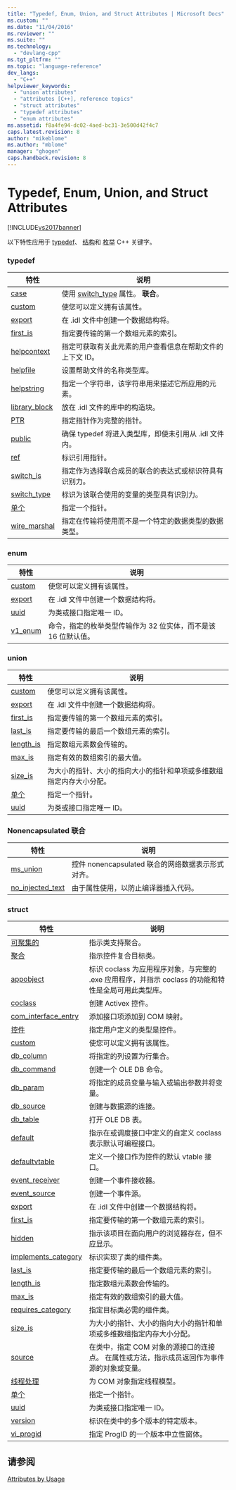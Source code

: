```yaml
---
title: "Typedef, Enum, Union, and Struct Attributes | Microsoft Docs"
ms.custom: ""
ms.date: "11/04/2016"
ms.reviewer: ""
ms.suite: ""
ms.technology: 
  - "devlang-cpp"
ms.tgt_pltfrm: ""
ms.topic: "language-reference"
dev_langs: 
  - "C++"
helpviewer_keywords: 
  - "union attributes"
  - "attributes [C++], reference topics"
  - "struct attributes"
  - "typedef attributes"
  - "enum attributes"
ms.assetid: f8a4fe94-dc02-4aed-bc31-3e500d42f4c7
caps.latest.revision: 8
author: "mikeblome"
ms.author: "mblome"
manager: "ghogen"
caps.handback.revision: 8
---
```

# Typedef, Enum, Union, and Struct Attributes
[!INCLUDE[vs2017banner](../assembler/inline/includes/vs2017banner.md)]

以下特性应用于 [typedef](http://msdn.microsoft.com/zh-cn/cc96cf26-ba93-4179-951e-695d1f5fdcf1)、 [结构](../cpp/struct-cpp.md)和 [枚举](../cpp/enumerations-cpp.md) C\+\+ 关键字。  
  
### typedef  
  
|特性|说明|  
|--------|--------|  
|[case](../windows/case-cpp.md)|使用 [switch\_type](../windows/switch-type.md) 属性。 **联合**。|  
|[custom](../windows/custom-cpp.md)|使您可以定义拥有该属性。|  
|[export](../windows/export.md)|在 .idl 文件中创建一个数据结构将。|  
|[first\_is](../windows/first-is.md)|指定要传输的第一个数组元素的索引。|  
|[helpcontext](../windows/helpcontext.md)|指定可获取有关此元素的用户查看信息在帮助文件的上下文 ID。|  
|[helpfile](../windows/helpfile.md)|设置帮助文件的名称类型库。|  
|[helpstring](../windows/helpstring.md)|指定一个字符串，该字符串用来描述它所应用的元素。|  
|[library\_block](../windows/library-block.md)|放在 .idl 文件的库中的构造块。|  
|[PTR](../windows/ptr.md)|指定指针作为完整的指针。|  
|[public](../windows/public-cpp-attributes.md)|确保 typedef 将进入类型库，即使未引用从 .idl 文件内。|  
|[ref](../windows/ref-cpp.md)|标识引用指针。|  
|[switch\_is](../windows/switch-is.md)|指定作为选择联合成员的联合的表达式或标识符具有识别力。|  
|[switch\_type](../windows/switch-type.md)|标识为该联合使用的变量的类型具有识别力。|  
|[单个](../windows/unique-cpp.md)|指定一个指针。|  
|[wire\_marshal](../windows/wire-marshal.md)|指定在传输将使用而不是一个特定的数据类型的数据类型。|  
  
### enum  
  
|特性|说明|  
|--------|--------|  
|[custom](../windows/custom-cpp.md)|使您可以定义拥有该属性。|  
|[export](../windows/export.md)|在 .idl 文件中创建一个数据结构将。|  
|[uuid](../windows/uuid-cpp-attributes.md)|为类或接口指定唯一 ID。|  
|[v1\_enum](../windows/v1-enum.md)|命令，指定的枚举类型传输作为 32 位实体，而不是该 16 位默认值。|  
  
### union  
  
|特性|说明|  
|--------|--------|  
|[custom](../windows/custom-cpp.md)|使您可以定义拥有该属性。|  
|[export](../windows/export.md)|在 .idl 文件中创建一个数据结构将。|  
|[first\_is](../windows/first-is.md)|指定要传输的第一个数组元素的索引。|  
|[last\_is](../windows/last-is.md)|指定要传输的最后一个数组元素的索引。|  
|[length\_is](../windows/length-is.md)|指定数组元素数会传输的。|  
|[max\_is](../windows/max-is.md)|指定有效的数组索引的最大值。|  
|[size\_is](../windows/size-is.md)|为大小的指针、大小的指向大小的指针和单项或多维数组指定内存大小分配。|  
|[单个](../windows/unique-cpp.md)|指定一个指针。|  
|[uuid](../windows/uuid-cpp-attributes.md)|为类或接口指定唯一 ID。|  
  
### Nonencapsulated 联合  
  
|特性|说明|  
|--------|--------|  
|[ms\_union](../windows/ms-union.md)|控件 nonencapsulated 联合的网络数据表示形式对齐。|  
|[no\_injected\_text](../windows/no-injected-text.md)|由于属性使用，以防止编译器插入代码。|  
  
### struct  
  
|特性|说明|  
|--------|--------|  
|[可聚集的](../windows/aggregatable.md)|指示类支持聚合。|  
|[聚合](../windows/aggregates.md)|指示控件复合目标类。|  
|[appobject](../windows/appobject.md)|标识 coclass 为应用程序对象，与完整的 .exe 应用程序，并指示 coclass 的功能和特性是全局可用此类型库。|  
|[coclass](../windows/coclass.md)|创建 Activex 控件。|  
|[com\_interface\_entry](../windows/com-interface-entry-cpp.md)|添加接口项添加到 COM 映射。|  
|[控件](../windows/control.md)|指定用户定义的类型是控件。|  
|[custom](../windows/custom-cpp.md)|使您可以定义拥有该属性。|  
|[db\_column](../windows/db-column.md)|将指定的列设置为行集合。|  
|[db\_command](../windows/db-command.md)|创建一个 OLE DB 命令。|  
|[db\_param](../windows/db-param.md)|将指定的成员变量与输入或输出参数并将变量。|  
|[db\_source](../windows/db-source.md)|创建与数据源的连接。|  
|[db\_table](../windows/db-table.md)|打开 OLE DB 表。|  
|[default](../windows/default-cpp.md)|指示在或调度接口中定义的自定义 coclass 表示默认可编程接口。|  
|[defaultvtable](../windows/defaultvtable.md)|定义一个接口作为控件的默认 vtable 接口。|  
|[event\_receiver](../windows/event-receiver.md)|创建一个事件接收器。|  
|[event\_source](../windows/event-source.md)|创建一个事件源。|  
|[export](../windows/export.md)|在 .idl 文件中创建一个数据结构将。|  
|[first\_is](../windows/first-is.md)|指定要传输的第一个数组元素的索引。|  
|[hidden](../windows/hidden.md)|指示该项目在面向用户的浏览器存在，但不应显示。|  
|[implements\_category](../windows/implements-category.md)|标识实现了类的组件类。|  
|[last\_is](../windows/last-is.md)|指定要传输的最后一个数组元素的索引。|  
|[length\_is](../windows/length-is.md)|指定数组元素数会传输的。|  
|[max\_is](../windows/max-is.md)|指定有效的数组索引的最大值。|  
|[requires\_category](../windows/requires-category.md)|指定目标类必需的组件类。|  
|[size\_is](../windows/size-is.md)|为大小的指针、大小的指向大小的指针和单项或多维数组指定内存大小分配。|  
|[source](../windows/source-cpp.md)|在类中，指定 COM 对象的源接口的连接点。  在属性或方法，指示成员返回作为事件源的对象或变量。|  
|[线程处理](../windows/threading-cpp.md)|为 COM 对象指定线程模型。|  
|[单个](../windows/unique-cpp.md)|指定一个指针。|  
|[uuid](../windows/uuid-cpp-attributes.md)|为类或接口指定唯一 ID。|  
|[version](../windows/version-cpp.md)|标识在类中的多个版本的特定版本。|  
|[vi\_progid](../windows/vi-progid.md)|指定 ProgID 的一个版本中立性窗体。|  
  
## 请参阅  
 [Attributes by Usage](../windows/attributes-by-usage.md)